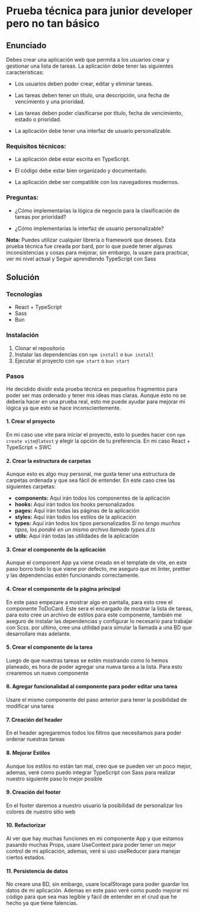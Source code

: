 # Prueba técnica para junior developer pero no tan básico

## Enunciado

Debes crear una aplicación web que permita a los usuarios crear y gestionar una lista de tareas. La aplicación debe tener las siguientes características:

- Los usuarios deben poder crear, editar y eliminar tareas.

- Las tareas deben tener un título, una descripción, una fecha de vencimiento y una prioridad.

- Las tareas deben poder clasificarse por título, fecha de vencimiento, estado o prioridad.

- La aplicación debe tener una interfaz de usuario personalizable.

### Requisitos técnicos:

- La aplicación debe estar escrita en TypeScript.

- El código debe estar bien organizado y documentado.

- La aplicación debe ser compatible con los navegadores modernos.

### Preguntas:

- ¿Cómo implementarías la lógica de negocio para la clasificación de tareas por prioridad?

- ¿Cómo implementarías la interfaz de usuario personalizable?

**Nota:** Puedes utilizar cualquier librería o framework que desees. Esta prueba técnica fue creada por bard, por lo que puede tener algunas inconsistencias y cosas para mejorar, sin embargo, la usare para practicar, ver mi nivel actual y Seguir aprendiendo TypeScript con Sass

## Solución

### Tecnologías

- React + TypeScript
- Sass
- Bun

### Instalación

1. Clonar el repositorio
2. Instalar las dependencias con `npm install` o `bun install`
3. Ejecutar el proyecto con `npm start` o `bun start`

### Pasos

He decidido dividir esta prueba técnica en pequeños fragmentos para poder ser mas ordenado y tener mis ideas mas claras. Aunque esto no se debería hacer en una prueba real, esto me puede ayudar para mejorar mi lógica ya que esto se hace inconscientemente.

#### 1. Crear el proyecto

En mi caso use vite para iniciar el proyecto, esto lo puedes hacer con `npm create vite@latest` y elegir la opción de tu preferencia. En mi caso React + TypeScript + SWC

#### 2. Crear la estructura de carpetas

Aunque esto es algo muy personal, me gusta tener una estructura de carpetas ordenada y que sea fácil de entender. En este caso cree las siguientes carpetas:

- **components:** Aquí irán todos los componentes de la aplicación
- **hooks:** Aquí irán todos los hooks personalizados
- **pages:** Aquí irán todas las páginas de la aplicación
- **styles:** Aquí irán todos los estilos de la aplicación
- **types:** Aquí irán todos los tipos personalizados _Si no tengo muchos tipos, los pondré en un mismo archivo llamado types.d.ts_
- **utils:** Aquí irán todas las utilidades de la aplicación

#### 3. Crear el componente de la aplicación

Aunque el component App ya viene creado en el template de vite, en este paso borro todo lo que viene por defecto, me aseguro que mi linter, prettier y las dependencias estén funcionando correctamente.

#### 4. Crear el componente de la página principal

En este paso empezare a mostrar algo en pantalla, para esto cree el componente ToDoCard. Este sera el encargado de mostrar la lista de tareas, para esto cree un archivo de estilos para este componente, también me aseguro de instalar las dependencias y configurar lo necesario para trabajar con Scss. por ultimo, cree una utilidad para simular la llamada a una BD que desarrollare mas adelante.

#### 5. Crear el componente de la tarea

Luego de que nuestras tareas se estén mostrando como lo hemos planeado, es hora de poder agregar una nueva tarea a la lista. Para esto crearemos un nuevo componente

#### 6. Agregar funcionalidad al componente para poder editar una tarea

Usare el mismo componente del paso anterior para tener la posibilidad de modificar una tarea

#### 7. Creación del header

En el header agregaremos todos los filtros que necesitamos para poder ordenar nuestras tareas

#### 8. Mejorar Estilos

Aunque los estilos no están tan mal, creo que se pueden ver un poco mejor, ademas, veré como puedo integrar TypeScript con Sass para realizar nuestro siguiente paso lo mejor posible

#### 9. Creación del footer

En el footer daremos a nuestro usuario la posibilidad de personalizar los colores de nuestro sitio web

#### 10. Refactorizar

Al ver que hay muchas funciones en mi componente App y que estamos pasando muchas Props, usare UseContext para poder tener un mejor control de mi aplicación, ademas, veré si uso useReducer para manejar ciertos estados.

#### 11. Persistencia de datos

No creare una BD, sin embargo, usare localStorage para poder guardar los datos de mi aplicación. Ademas en este paso veré como puedo mejorar mi código para que sea mas legible y fácil de entender en el crud que he hecho ya que tiene falencias.
